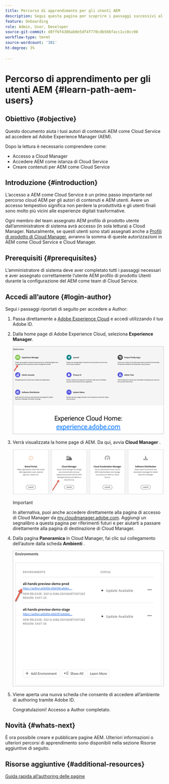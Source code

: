 ```yaml
---
title: Percorso di apprendimento per gli utenti AEM
description: Segui questa pagina per scoprire i passaggi successivi al recupero dell’accesso, se sei un utente AEM
feature: Onboarding
role: Admin, User, Developer
source-git-commit: d8ff6f4386ab0e5df4f770cdb566facc1cc0cc98
workflow-type: tm+mt
source-wordcount: '381'
ht-degree: 3%

---
```


# Percorso di apprendimento per gli utenti AEM {#learn-path-aem-users}

## Obiettivo {#objective}

Questo documento aiuta i tuoi autori di contenuti AEM come Cloud Service ad accedere ad Adobe Experience Manager (AEM).

Dopo la lettura è necessario comprendere come:

* Accesso a Cloud Manager
* Accedere AEM come istanza di Cloud Service
* Creare contenuti per AEM come Cloud Service

## Introduzione  {#introduction}

L’accesso a AEM come Cloud Service è un primo passo importante nel percorso cloud AEM per gli autori di contenuti e AEM utenti. Avere un accesso tempestivo significa non perdere la produttività e gli utenti finali sono molto più vicini alle esperienze digitali trasformative.

Ogni membro del team assegnato AEM profilo di prodotto utente dall’amministratore di sistema avrà accesso (in sola lettura) a Cloud Manager. Naturalmente, se questi utenti sono stati assegnati anche a [Profili di prodotto di Cloud Manager](https://experienceleague.adobe.com/docs/experience-manager-cloud-service/onboarding/onboarding-concepts/aem-cs-team-product-profiles.html?lang=en#cloud-manager-product-profiles), avranno la somma di queste autorizzazioni in AEM come Cloud Service e Cloud Manager.

## Prerequisiti  {#prerequisites}

L’amministratore di sistema deve aver completato tutti i passaggi necessari e aver assegnato correttamente l’utente AEM profilo di prodotto Utenti durante la configurazione del AEM come team di Cloud Service.

## Accedi all’autore {#login-author}

Segui i passaggi riportati di seguito per accedere a Author:

1. Passa direttamente a [Adobe Experience Cloud](https://experience.adobe.com) e accedi utilizzando il tuo Adobe ID.

1. Dalla home page di Adobe Experience Cloud, seleziona **Experience Manager**.

   ![](/help/journey-onboarding/assets/setup-resources2.png)

1. Verrà visualizzata la home page di AEM. Da qui, avvia **Cloud Manager** .

   ![](/help/journey-onboarding/assets/setup-resources3.png)

   >[!IMPORTANT]
   >In alternativa, puoi anche accedere direttamente alla pagina di accesso di Cloud Manager da [my.cloudmanager.adobe.com](https://my.cloudmanager.adobe.com/). Aggiungi un segnalibro a questa pagina per riferimenti futuri e per aiutarti a passare direttamente alla pagina di destinazione di Cloud Manager.

1. Dalla pagina **Panoramica** in Cloud Manager, fai clic sul collegamento dell’autore dalla scheda **Ambienti** .

   ![](/help/journey-onboarding/assets/author-environ.png)

1. Viene aperta una nuova scheda che consente di accedere all’ambiente di authoring tramite Adobe ID.

   Congratulazioni! Accesso a Author completato.

## Novità {#whats-next}

È ora possibile creare e pubblicare pagine AEM. Ulteriori informazioni o ulteriori percorsi di apprendimento sono disponibili nella sezione Risorse aggiuntive di seguito.

## Risorse aggiuntive {#additional-resources}

[Guida rapida all’authoring delle pagine](https://experienceleague.adobe.com/docs/experience-manager-cloud-service/sites/authoring/getting-started/quick-start.html?lang=en)